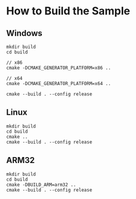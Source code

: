 # How to Build the Sample

## Windows

```
mkdir build
cd build

// x86
cmake -DCMAKE_GENERATOR_PLATFORM=x86 ..

// x64
cmake -DCMAKE_GENERATOR_PLATFORM=x64 ..

cmake --build . --config release
```

## Linux

```
mkdir build
cd build
cmake ..
cmake --build . --config release 
```

## ARM32

```
mkdir build
cd build
cmake -DBUILD_ARM=arm32 .. 
cmake --build . --config release 
```